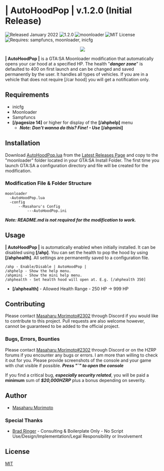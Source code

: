 # | AutoHoodPop | v.1.2.0 (Initial Release)
![Released January 2022](https://img.shields.io/badge/release%20date-January%202022-purple)
![1.2.0](https://raster.shields.io/badge/version-v1.2.0-blue)
![moonloader](https://img.shields.io/badge/lua-moonloader-orange)
![MIT License](https://img.shields.io/badge/license-MIT-green)
![Requires: sampfuncs, moonloader, inicfg](https://img.shields.io/badge/requires-sampfuncs%20|%20moonloader%20|%20inicfg-red)

<p align="center">
<img src="https://imgur.com/WVNjRmT.png">
</p>

**| AutoHoodPop |** is a GTA:SA Moonloader modification that automatically opens your car hood at a specified HP. The health "***danger zone***" is defaulted to 400 on first launch and can be changed and saved permanently by the user. It handles all types of vehicles. If you are in a vehicle that does not require [/car hood] you will get a notification only.

## Requirements
- inicfg
- Moonloader
- Sampfuncs
- **[/pagesize 14]** or higher for display of the **[/ahphelp]** menu
  - ***Note: Don't wanna do this? Fine! - Use*** **[/ahpmini]**

## Installation
Download [AutoHoodPop.lua](https://github.com/morimotoindustries/AutoHoodPop/releases/download/v1.2.0-release/AutoHoodPop.lua) from the [Latest Releases Page](https://github.com/morimotoindustries/AutoHoodPop/releases/) and copy to the "moonloader" folder located in your GTA:SA Install Folder. The first time you launch GTA:SA a configuration directory and file will be created for the modification.

### Modification File & Folder Structure
```
moonloader
  -AutoHoodPop.lua
  -config
      --Masaharu's Config
          ---AutoHoodPop.ini
```

***Note: README.md is not required for the modification to work.***

## Usage
**| AutoHoodPop |** is automatically enabled when initially installed. It can be disabled using **[/ahp]**. You can set the health to pop the hood by using **[/ahphealth]**. All settings are permanently saved to a configuration file.

```
/ahp - Enable/Disable | AutoHoodPop |
/ahphelp - Show the help menu.
/ahpmini - Show the mini help menu.
/ahphealth - Set health hood will open at. E.g. [/ahphealth 350]
```

- **[/ahphealth]** - Allowed Health Range - 250 HP -> 999 HP

## Contributing
Please contact [Masaharu Morimoto#2302](https://litelink.at/masaharu) through Discord if you would like to contribute to this project. Pull requests are also welcome however, cannot be guaranteed to be added to the official project.

### Bugs, Errors, Bounties
Please contact [Masaharu Morimoto#2302](https://litelink.at/masaharu) through Discord or on the HZRP forums if you encounter any bugs or errors. I am more than willing to check it out for you. Please provide screenshots of the console and your game with chat visible if possible. ***Press "`" to open the console***

If you find a critical bug, ***especially security related***, you will be paid a **minimum** sum of ***$20,000HZRP*** plus a bonus depending on severity.

## Author
- [Masaharu Morimoto](https://litelink.at/masaharu)

### Special Thanks
- [Brad Ringer](https://forums.hzgaming.net/member.php/34885-Brad-Ringer) - Consulting & Boilerplate Only - No Script Use/Design/Implementation/Legal Responsibility or Involvement

## License
[MIT](https://choosealicense.com/licenses/mit/)
